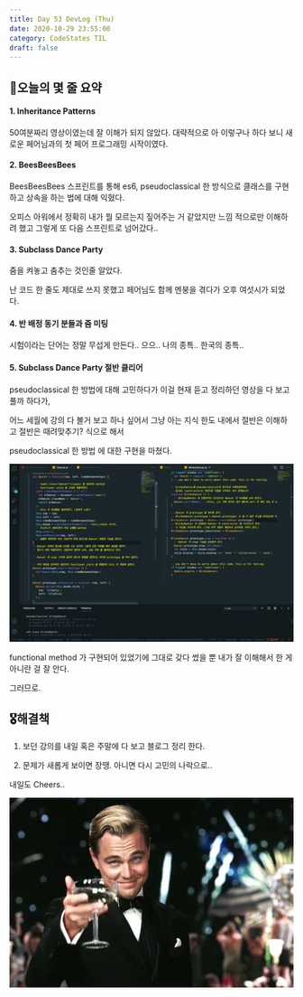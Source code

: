 ```yaml
---
title: Day 53 DevLog (Thu)
date: 2020-10-29 23:55:00
category: CodeStates TIL
draft: false
---
```


## 🤔오늘의 몇 줄 요약

#### 1. Inheritance Patterns

50여분짜리 영상이였는데 잘 이해가 되지 않았다. 대략적으로 아 이렇구나 하다 보니 새로운 페어님과의 첫 페어 프로그래밍 시작이였다.

#### 2. BeesBeesBees

BeesBeesBees 스프린트를 통해 es6, pseudoclassical 한 방식으로 클래스를 구현하고 상속을 하는 법에 대해 익혔다.

오피스 아워에서 정확히 내가 뭘 모르는지 짚어주는 거 같았지만 느낌 적으로만 이해하려 했고 그렇게 또 다음 스프린트로 넘어갔다..

#### 3. Subclass Dance Party

줌을 켜놓고 춤추는 것인줄 알았다.

난 코드 한 줄도 제대로 쓰지 못했고 페어님도 함께 멘붕을 겪다가 오후 여섯시가 되었다.

#### 4. 반 배정 동기 분들과 줌 미팅

시험이라는 단어는 정말 무섭게 만든다.. 으으.. 나의 종특.. 한국의 종특..

#### 5. Subclass Dance Party 절반 클리어

pseudoclassical 한 방법에 대해 고민하다가 이걸 현재 듣고 정리하던 영상을 다 보고 풀까 하다가,

어느 세월에 강의 다 볼거 보고 하나 싶어서 그냥 아는 지식 한도 내에서 절반은 이해하고 절반은 때려맞추기? 식으로 해서

pseudoclassical 한 방법 에 대한 구현을 마쳤다.

![](./images/pseudoclassical.jpeg)

functional method 가 구현되어 있었기에 그대로 갖다 썼을 뿐 내가 잘 이해해서 한 게 아니란 걸 잘 안다.

그러므로.

## 🎖해결책

1. 보던 강의를 내일 혹은 주말에 다 보고 블로그 정리 한다.

2. 문제가 새롭게 보이면 장땡. 아니면 다시 고민의 나락으로..

내일도 Cheers..

![](./images/cheers.jpeg)
